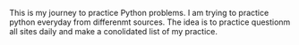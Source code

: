 This is my journey to practice Python problems. I am trying to practice python everyday from differenmt sources.
The idea is to practice questionm all sites daily and make a conolidated list of my practice.
